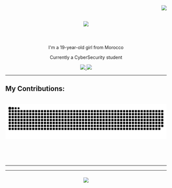 <img align="right" src="https://visitor-badge.laobi.icu/badge?page_id=h111en.h111en" />

<h1 align="center">
    <img src="https://readme-typing-svg.herokuapp.com?font=Fira+Code&weight=500&size=19&duration=3000&pause=500&color=F778D2&center=true&vCenter=true&random=false&width=435&lines=Welcome+to+Hiba's+profile!;" />
</h1>

<br/>

<div align="center">
               
  I'm a 19-year-old girl from Morocco
               
  Currently a CyberSecurity student
               
 </div>
 
<div align="center"> 
  <a href="mailto:tabhiba23@gmail.com">
    <img src="https://img.shields.io/badge/Gmail-333333?style=for-the-badge&logo=gmail&logoColor=red" />
  </a>
  <a href="https://www.linkedin.com/in/hiba-tabit-311382270" target="_blank">
    <img src="https://img.shields.io/badge/LinkedIn-0077B5?style=for-the-badge&logo=linkedin&logoColor=white" target="_blank" />
  </a>

  </a>
</div>

 <hr/>
 

  <h2> My Contributions: </h2>
  <br>
  <img alt="snake eating my contributions" src="https://raw.githubusercontent.com/salesp07/salesp07/output/github-contribution-grid-snake.svg" />
  
  <br/><br/><br/>
</div>

<hr/>

<hr/>

<h3 align="center">
    <img src="https://readme-typing-svg.herokuapp.com?font=Fira+Code&weight=500&size=19&duration=3000&pause=500&color=F778D2&center=true&vCenter=true&random=false&width=435&lines=Thanks+for+visiting!+:)">
</h3>

<br/>







